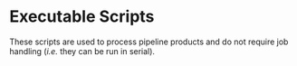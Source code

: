 # Executable Scripts

These scripts are used to process pipeline products and do not require job
handling (*i.e.* they can be run in serial).
